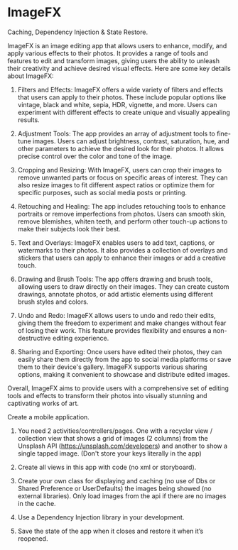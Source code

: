 # ImageFX
Caching, Dependency Injection &amp; State Restore.

ImageFX is an image editing app that allows users to enhance, modify, and apply various effects to their photos. It provides a range of tools and features to edit and transform images, giving users the ability to unleash their creativity and achieve desired visual effects. Here are some key details about ImageFX:

1. Filters and Effects: ImageFX offers a wide variety of filters and effects that users can apply to their photos. These include popular options like vintage, black and white, sepia, HDR, vignette, and more. Users can experiment with different effects to create unique and visually appealing results.

2. Adjustment Tools: The app provides an array of adjustment tools to fine-tune images. Users can adjust brightness, contrast, saturation, hue, and other parameters to achieve the desired look for their photos. It allows precise control over the color and tone of the image.

3. Cropping and Resizing: With ImageFX, users can crop their images to remove unwanted parts or focus on specific areas of interest. They can also resize images to fit different aspect ratios or optimize them for specific purposes, such as social media posts or printing.

4. Retouching and Healing: The app includes retouching tools to enhance portraits or remove imperfections from photos. Users can smooth skin, remove blemishes, whiten teeth, and perform other touch-up actions to make their subjects look their best.

5. Text and Overlays: ImageFX enables users to add text, captions, or watermarks to their photos. It also provides a collection of overlays and stickers that users can apply to enhance their images or add a creative touch.

6. Drawing and Brush Tools: The app offers drawing and brush tools, allowing users to draw directly on their images. They can create custom drawings, annotate photos, or add artistic elements using different brush styles and colors.

7. Undo and Redo: ImageFX allows users to undo and redo their edits, giving them the freedom to experiment and make changes without fear of losing their work. This feature provides flexibility and ensures a non-destructive editing experience.

8. Sharing and Exporting: Once users have edited their photos, they can easily share them directly from the app to social media platforms or save them to their device's gallery. ImageFX supports various sharing options, making it convenient to showcase and distribute edited images.

Overall, ImageFX aims to provide users with a comprehensive set of editing tools and effects to transform their photos into visually stunning and captivating works of art.

Create a mobile application.

1.  You need 2 activities/controllers/pages. One with a recycler view / collection view that shows a grid of images (2 columns) from the Unsplash API (<https://unsplash.com/developers>) and another to show a single tapped image. (Don't store your keys literally in the app)

2.  Create all views in this app with code (no xml or storyboard).

3.  Create your own class for displaying and caching (no use of Dbs or Shared Preference or UserDefaults) the images being showed (no external libraries). Only load images from the api if there are no images in the cache.

4.  Use a Dependency Injection library in your development.
5.  Save the state of the app when it closes and restore it when it’s reopened.

